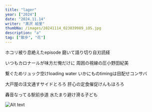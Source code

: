 ```yaml
---
title: "lager"
year: ["2024"]
date: "2024.11.14"
writer: "黒沢 絵里"
thumbNa: /images/20241114_023039989_iOS.jpg
description: "a"
tag: ["散歩", "花"]
---
```



ホコリ被り息絶えたepisode 磨いて語り切り自刃読経

いつもカロナールが味方だ俺だけに 周囲の視線の圧小野田紀美


繋ぐためリュック空けloading water いかにものtimingは目配せコンサバ

大戸屋の注文通すサイドとろろ 肝心の定食催促けんもほろろ


轟音なってる駅前歩道 水たまり避け滑る子ども




![Alt text](/images/20241114_023325858_iOS.jpg)




<!--

案内され手に取るカロナール 次の試験へ意識朦朧

![Alt text](/images/hig_1.jpg)

-->